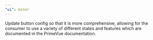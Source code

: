 ```yaml
---
"ui": minor
---
```


Update button config so that it is more comprehensive, allowing for the consumer to use a variety of different states and features which are documented in the PrimeVue documentation.
